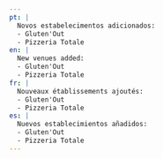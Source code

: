 ```yaml
---
pt: |
  Novos estabelecimentos adicionados:
  - Gluten'Out
  - Pizzeria Totale
en: |
  New venues added:
  - Gluten'Out
  - Pizzeria Totale
fr: |
  Nouveaux établissements ajoutés:
  - Gluten'Out
  - Pizzeria Totale
es: |
  Nuevos establecimientos añadidos:
  - Gluten'Out
  - Pizzeria Totale
---
```

